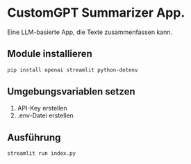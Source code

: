 # CustomGPT Summarizer App.
Eine LLM-basierte App, die Texte zusammenfassen kann.

## Module installieren
```bash
pip install openai streamlit python-dotenv
```

## Umgebungsvariablen setzen
1. API-Key erstellen
2. .env-Datei erstellen

## Ausführung
```bash
streamlit run index.py
```
